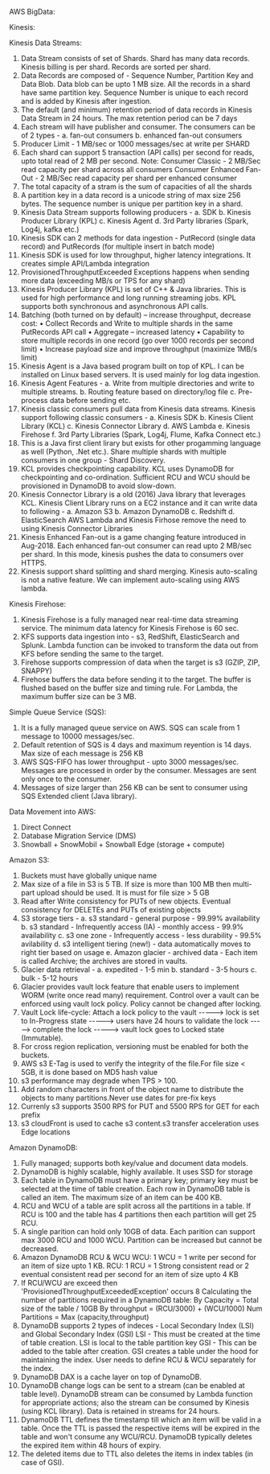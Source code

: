 AWS BigData:

Kinesis:

Kinesis Data Streams:

1. Data Stream consists of set of Shards. Shard has many data records. Kinesis billing is per shard. Records are sorted per shard.
2. Data Records are composed of - Sequence Number, Partition Key and Data Blob. Data blob can be upto 1 MB size. All the records in a shard have same partition key. Sequence Number is unique to each record and is added by Kinesis after ingestion.
3. The default (and minimum) retention period of data records in Kinesis Data Stream in 24 hours. The max retention period can be 7 days
4. Each stream will have publisher and consumer. The consumers can be of 2 types - 
      a. fan-out consumers
      b. enhanced fan-out consumers
5. Producer Limit - 1 MB/sec or 1000 messages/sec at write per SHARD
6. Each shard can support 5 transaction (API calls) per second for reads, upto total read of 2 MB per second. 
Note: Consumer Classic - 2 MB/Sec read capacity per shard across all consumers
      Consumer Enhanced Fan-Out - 2 MB/Sec read capacity per shard per enhanced consumer
7. The total capacity of a stram is the sum of capacities of all the shards
8. A partition key in a data record is a unicode string of max size 256 bytes. The sequence number is unique per partition key in a shard.
9. Kinesis Data Stream supports following producers -
      a. SDK
      b. Kinesis Producer Library (KPL)
      c. Kinesis Agent
      d. 3rd Party libraries (Spark, Log4j, kafka etc.)
10. Kinesis SDK can 2 methods for data ingestion - PutRecord (single data record) and PutRecords (for multiple insert in batch mode)
11. Kinesis SDK is used for low throughput, higher latency integrations. It creates simple API/Lambda integration
12. ProvisionedThroughputExceeded Exceptions happens when sending more data (exceeding MB/s or TPS for any shard)
13. Kinesis Producer Library (KPL) is set of C++ & Java libraries. This is used for high performance and long running streaming jobs. KPL supports both synchronous and asynchronous API calls.
14. Batching (both turned on by default) – increase throughput, decrease cost: 
      • Collect Records and Write to multiple shards in the same PutRecords API call
      • Aggregate – increased latency
            • Capability to store multiple records in one record (go over 1000 records per second limit)
            • Increase payload size and improve throughput (maximize 1MB/s limit)
15. Kinesis Agent is a Java based program built on top of KPL. I can be installed on Linux based servers. It is used mainly for log data ingestion.
16. Kinesis Agent Features -
      a. Write from multiple directories and write to multiple streams.
      b. Routing feature based on directory/log file
      c. Pre-process data before sending etc.
17. Kinesis classic consumers pull data from Kinesis data streams. Kinesis support following classic consumers -
      a. Kinesis SDK
      b. Kinesis Client Library (KCL)
      c. Kinesis Connector Library
      d. AWS Lambda
      e. Kinesis Firehose
      f. 3rd Party Libraries (Spark, Log4j, Flume, Kafka Connect etc.)
18. This is a Java first client lirary but exists for other progamming language as well (Python, .Net etc.). Share multiple shards with multiple consumers in one group - Shard Discovery.
19. KCL provides checkpointing capability. KCL uses DynamoDB for checkpointing and co-ordination. Sufficient RCU and WCU should be provisioned in DynamoDB to avoid slow-down.
20. Kinesis Connector Library is a old (2016) Java library that leverages KCL. Kinesis Client Library runs on a EC2 instance and it can write data to following -
      a. Amazon S3
      b. Amazon DynamoDB
      c. Redshift
      d. ElasticSearch
 AWS Lambda and Kinesis Firhose remove the need to using Kinesis Connector Libraries
 21. Kinesis Enhanced Fan-out is a game changing feature introduced in Aug-2018. Each enhanced fan-out consumer can read upto 2 MB/sec per shard. In this mode, kinesis pushes the data to consumers over HTTPS.
 22. Kinesis support shard splitting and shard merging. Kinesis auto-scaling is not a native feature. We can implement auto-scaling using AWS lambda.
 
 Kinesis Firehose:
 
 1. Kinesis Firehose is a fully managed near real-time data streaming service. The minimum data latency for Kinesis Firehose is 60 sec. 
 2. KFS supports data ingestion into - s3, RedShift, ElasticSearch and Splunk. Lambda function can be invoked to transform the data out from KFS before sending the same to the target.
 3. Firehose supports compression of data when the target is s3 (GZIP, ZIP, SNAPPY)
 4. Firehose buffers the data before sending it to the target. The buffer is flushed based on the buffer size and timing rule. For Lambda, the maximum buffer size can be 3 MB.
 
 
 Simple Queue Service (SQS):
 
 1. It is a fully managed queue service on AWS. SQS can scale from 1 message to 10000 messages/sec.
 2. Default retention of SQS is 4 days and maximum reyention is 14 days. Max size of each message is 256 KB
 3. AWS SQS-FIFO has lower throughput - upto 3000 messages/sec. Messages are processed in order by the consumer. Messages are sent only once to the consumer.
 4. Messages of size larger than 256 KB can be sent to consumer using SQS Extended client (Java library). 
 
 Data Movement into AWS:
 
 1. Direct Connect
 2. Database Migration Service (DMS)
 3. Snowball + SnowMobil + Snowball Edge (storage + compute)


Amazon S3:

1. Buckets must have globally unique name
2. Max size of a file in S3 is 5 TB. If size is more than 100 MB then multi-part upload should be used. It is must for file size > 5 GB
3. Read after Write consistency for PUTs of new objects. Eventual consistency for DELETEs and PUTs of existing objects
4. S3 storage tiers -
      a. s3 standard - general purpose - 99.99% availability
      b. s3 standard - Infrequently access (IA) - monthly access - 99.9% availability
      c. s3 one zone - Infrequently access - less durability - 99.5% avilability
      d. s3 intelligent tiering (new!) - data automatically moves to right tier based on usage
      e. Amazon glacier - archived data - Each item is called Archive; the archives are stored in vaults.
5. Glacier data retrieval -
      a. expedited - 1-5 min
      b. standard - 3-5 hours
      c. bulk - 5-12 hours
6. Glacier provides vault lock feature that enable users to implement WORM (write once read many) requirement. Control over a vault can be enforced using vault lock policy. Policy cannot be changed after locking.
7. Vault Lock life-cycle:
      Attach a lock policy to the vault -----> lock is set to In-Progress state -----> users have 24 hours to validate the lock -----> complete the lock -----> vault lock goes to Locked state (Immutable).
8. For cross region replication, versioning must be enabled for both the buckets.
9. AWS s3 E-Tag is used to verify the integrity of the file.For file size < 5GB, it is done based on MD5 hash value
10. s3 performance may degrade when TPS > 100. 
11. Add random characters in front of the object name to distribute the objects to many partitions.Never use dates for pre-fix keys
12. Currenly s3 supports 3500 RPS for PUT and 5500 RPS for GET for each prefix
12. s3 cloudFront is used to cache s3 content.s3 transfer acceleration uses Edge locations

Amazon DynamoDB:
1. Fully managed; supports both key/value and document data models.
2. DynamoDB is highly scalable, highly available. It uses SSD for storage
3. Each table in DynamoDB must have a primary key; primary key must be selected at the time of table creation. Each row in DynamoDB table is called an item. The maximum size of an item can be 400 KB. 
4. RCU and WCU of a table are split across all the partitions in a table. If RCU is 100 and the table has 4 partitions then each partition will get 25 RCU.
5. A single parition can hold only 10GB of data. Each parition can support max 3000 RCU and 1000 WCU. Partition can be increased but cannot be decreased.
6. Amazon DynamoDB RCU & WCU
WCU: 1 WCU = 1 write per second for an item of size upto 1 KB.
RCU: 1 RCU = 1 Strong consistent read or 2 eventual consistent read per second for an item of size upto 4 KB
7. If RCU/WCU are exceed then 'ProvisionedThroughputExceededException' occurs
8 Calculating the number of partitions required in a DynamoDB table:
      By Capacity = Total size of the table / 10GB
      By throughput = (RCU/3000) + (WCU/1000)
      Num Partitions = Max (capacity,throughput)
9. DynamoDB supports 2 types of indeces - Local Secondary Index (LSI) and Global Secondary Index (GSI)
      LSI - This must be created at the time of table creation. LSI is local to the table partition key
      GSI - This can be added to the table after creation. GSI creates a table under the hood for maintaining the index. User needs to define RCU & WCU separately for the index.
10. DynamoDB DAX is a cache layer on top of DynamoDB. 
11. DynamoDB change logs can be sent to a stream (can be enabled at table level). DynamoDB stream can be consumed by Lambda function for appropriate actions; also the stream can be consumed by Kinesis (using KCL library). Data is retained in streams for 24 hours.
12. DynamoDB TTL defines the timestamp till which an item will be valid in a table. Once the TTL is passed the respective items will be expired in the table and won't consume any WCU/RCU. DynamoDB typically deletes the expired item within 48 hours of expiry.
13. The deleted items due to TTL also deletes the items in index tables (in case of GSI).




